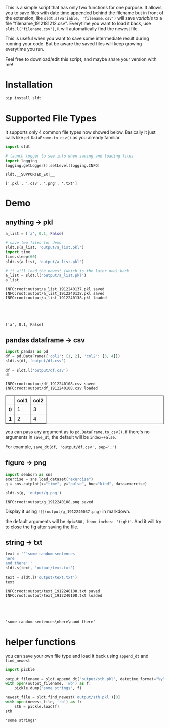
This is a simple script that has only two functions for one purpose. It allows you to save files with date time appended behind the filename but in front of the extension, like `sldt.s(variable, 'filename.csv')` will save *variable* to a file "filename_1912181212.csv". Everytime you want to load it back, use `sldt.l('filename.csv')`, it will automatically find the newest file.

This is useful when you want to save some intermediate result during running your code. But be aware the saved files will keep growing everytime you run.

Feel free to download/edit this script, and maybe share your version with me!

# Installation

```
pip install sldt
```

# Supported File Types

It supports only 4 common file types now showed below. Basically it just calls like `pd.DataFrame.to_csv()` as you already familiar.


```python
import sldt
```


```python
# launch logger to see info when saving and loading files
import logging
logging.getLogger().setLevel(logging.INFO)
```


```python
sldt.__SUPPORTED_EXT__
```




    ['.pkl', '.csv', '.png', '.txt']



# Demo

## anything → pkl


```python
a_list = ['a', 0.1, False]

# save two files for demo
sldt.s(a_list, 'output/a_list.pkl')
import time
time.sleep(60)
sldt.s(a_list, 'output/a_list.pkl')

# it will load the newest (which is the later one) back
a_list = sldt.l('output/a_list.pkl')
a_list
```

    INFO:root:output/a_list_1912240137.pkl saved
    INFO:root:output/a_list_1912240138.pkl saved
    INFO:root:output/a_list_1912240138.pkl loaded
    




    ['a', 0.1, False]



## pandas dataframe → csv


```python
import pandas as pd
df = pd.DataFrame({'col1': [1, 2], 'col2': [3, 4]})
sldt.s(df, 'output/df.csv')

df = sldt.l('output/df.csv')
df
```

    INFO:root:output/df_1912240108.csv saved
    INFO:root:output/df_1912240108.csv loaded
    




<div>
<style scoped>
    .dataframe tbody tr th:only-of-type {
        vertical-align: middle;
    }

    .dataframe tbody tr th {
        vertical-align: top;
    }

    .dataframe thead th {
        text-align: right;
    }
</style>
<table border="1" class="dataframe">
  <thead>
    <tr style="text-align: right;">
      <th></th>
      <th>col1</th>
      <th>col2</th>
    </tr>
  </thead>
  <tbody>
    <tr>
      <th>0</th>
      <td>1</td>
      <td>3</td>
    </tr>
    <tr>
      <th>1</th>
      <td>2</td>
      <td>4</td>
    </tr>
  </tbody>
</table>
</div>



you can pass any argument as to `pd.DataFrame.to_csv()`, if there's no arguments in `save_dt`, the default will be `index=False`.

For example, `save_dt(df, 'output/df.csv', sep=';')`

## figure → png


```python
import seaborn as sns
exercise = sns.load_dataset("exercise")
g = sns.catplot(x="time", y="pulse", hue="kind", data=exercise)

sldt.s(g, 'output/g.png')
```

    INFO:root:output/g_1912240108.png saved
    

Display it using `![](output/g_1912240037.png)` in markdown.

the default arguments will be `dpi=600, bbox_inches: 'tight'`. And it will try to close the fig after saving the file.

## string → txt


```python
text = '''some random sentences
here
and there'''
sldt.s(text, 'output/text.txt')

text = sldt.l('output/text.txt')
text
```

    INFO:root:output/text_1912240108.txt saved
    INFO:root:output/text_1912240108.txt loaded
    




    'some random sentences\nhere\nand there'



# helper functions

you can save your own file type and load it back using `append_dt` and `find_newest`


```python
import pickle

output_filename = sldt.append_dt('output/sth.pkl', datetime_format="%y%m%d%H%M")[0] # it returns a tuple as (filename, extension)
with open(output_filename, 'wb') as f:
    pickle.dump('some strings', f)
```


```python
newest_file = sldt.find_newest('output/sth.pkl')[0]
with open(newest_file, 'rb') as f:
    sth = pickle.load(f)
sth
```




    'some strings'


